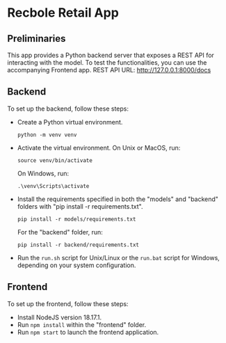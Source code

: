 # Recbole Retail App

## Preliminaries
This app provides a Python backend server that exposes a REST API for interacting with the model. To test the functionalities, you can use the accompanying Frontend app.
REST API URL: http://127.0.0.1:8000/docs

## Backend
To set up the backend, follow these steps:
- Create a Python virtual environment.
    ```
    python -m venv venv
    ```
- Activate the virtual environment.
    On Unix or MacOS, run:
    ```
    source venv/bin/activate
    ```
    On Windows, run:
    ```
    .\venv\Scripts\activate
    ```
- Install the requirements specified in both the "models" and "backend" folders with "pip install -r requirements.txt".
    ```
    pip install -r models/requirements.txt
    ```
    For the "backend" folder, run:
    ```
    pip install -r backend/requirements.txt
    ```
- Run the `run.sh` script for Unix/Linux or the `run.bat` script for Windows, depending on your system configuration.

## Frontend
To set up the frontend, follow these steps:
- Install NodeJS version 18.17.1.
- Run `npm install` within the "frontend" folder.
- Run `npm start` to launch the frontend application.